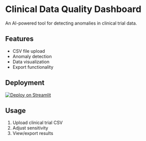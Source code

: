 # Clinical Data Quality Dashboard

An AI-powered tool for detecting anomalies in clinical trial data.

## Features
- CSV file upload
- Anomaly detection
- Data visualization
- Export functionality

## Deployment
[![Deploy on Streamlit](https://static.streamlit.io/badges/streamlit_badge_black_white.svg)](https://share.streamlit.io/deploy)

## Usage
1. Upload clinical trial CSV
2. Adjust sensitivity
3. View/export results

